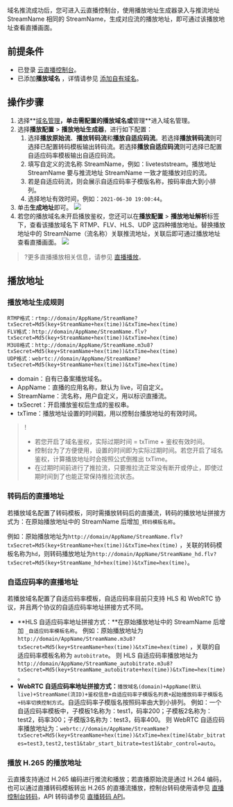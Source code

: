域名推流成功后，您可进入云直播控制台，使用播放地址生成器录入与推流地址 StreamName 相同的 StreamName，生成对应流的播放地址，即可通过该播放地址查看直播画面。

## 前提条件
 - 已登录 [云直播控制台](https://console.cloud.tencent.com/live)。
 - 已添加**播放域名** ，详情请参见 [添加自有域名](https://cloud.tencent.com/document/product/267/20381)。

## 操作步骤
1. 选择**[域名管理](https://console.cloud.tencent.com/live/domainmanage)**，单击需配置的播放域名或**管理**进入域名管理。
2. 选择**播放配置** > **播放地址生成器**，进行如下配置：
	1. 选择**播放原始流**、**播放转码流**和**播放自适应码流**。若选择**播放转码流**则可选择已配置转码模板输出转码流。若选择**播放自适应码流**则可选择已配置自适应码率模板输出自适应码流。
	2. 填写自定义的流名称 StreamName，例如：liveteststream。播放地址 StreamName 要与推流地址 StreamName 一致才能播放对应的流。
	3. 若是自适应码流，则会展示自适应码率子模版名称，按码率由大到小排列。
	4. 选择地址有效时间，例如：`2021-06-30 19:00:44`。
3. 单击**生成地址**即可。
	 ![](https://qcloudimg.tencent-cloud.cn/raw/d6343c6e712e6b84816451ebcef3e7c3.png)
4. 若您的播放域名未开启播放鉴权，您还可以在**播放配置** > **播放地址解析**标签下，查看该播放域名下 RTMP、FLV、HLS、UDP 这四种播放地址。替换播放地址中的 StreamName（流名称）关联推流地址，关联后即可通过播放地址查看直播画面。
![](https://main.qcloudimg.com/raw/6b5f7f2597b98a77394084d38370e581.png)
>?更多直播播放相关信息，请参见 [直播播放](https://cloud.tencent.com/document/product/267/32733)。

## 播放地址
### 播放地址生成规则
```
RTMP格式：rtmp://domain/AppName/StreamName?txSecret=Md5(key+StreamName+hex(time))&txTime=hex(time)
FLV格式：http://domain/AppName/StreamName.flv?txSecret=Md5(key+StreamName+hex(time))&txTime=hex(time)
M3U8格式：http://domain/AppName/StreamName.m3u8?txSecret=Md5(key+StreamName+hex(time))&txTime=hex(time)
UDP格式：webrtc://domain/AppName/StreamName?txSecret=Md5(key+StreamName+hex(time))&txTime=hex(time)
```
- domain：自有已备案播放域名。
- AppName：直播的应用名称，默认为 live，可自定义。
- StreamName：流名称，用户自定义，用以标识直播流。
- txSecret：开启播放鉴权后生成的鉴权串。
- txTime：播放地址设置的时间戳，用以控制台播放地址的有效时间。

>!
>- 若您开启了域名鉴权，实际过期时间 = txTime + 鉴权有效时间。
>- 控制台为了方便使用，设置的时间即为实际过期时间。若您开启了域名鉴权，计算播放地址时会按照公式倒推出 txTime。
>- 在过期时间前进行了推拉流，只要推拉流正常没有断开或停止，即使过期时间到了也能正常保持推拉流状态。

### 转码后的直播地址
若播放域名配置了转码模板，同时需播放转码后的直播流，转码的播放地址拼接方式为：在原始播放地址中的 StreamName 后增加`_转码模板名称`。

例如：原始播放地址为`http://domain/AppName/StreamName.flv?txSecret=Md5(key+StreamName+hex(time))&txTime=hex(time)` ，关联的转码模板名称为`hd`，则转码播放地址为`http://domain/AppName/StreamName_hd.flv?txSecret=Md5(key+StreamName_hd+hex(time))&txTime=hex(time)`。

### 自适应码率的直播地址

若播放域名配置了自适应码率模板，自适应码率目前只支持 HLS 和 WebRTC 协议，并且两个协议的自适应码率地址拼接方式不同。
- **HLS 自适应码率地址拼接方式：**在原始播放地址中的 StreamName 后增加 `_自适应码率模板名称`。
例如：原始播放地址为 `http://domain/AppName/StreamName.m3u8?txSecret=Md5(key+StreamName+hex(time))&txTime=hex(time)` ，关联的自适应码率模板名称为  `autobitrate`。
则 HLS 自适应码率播放地址为 `http://domain/AppName/StreamName_autobitrate.m3u8?txSecret=Md5(key+StreamName_autobitrate+hex(time))&txTime=hex(time)`。
- **WebRTC 自适应码率地址拼接方式：**`播放域名(domain)+AppName(默认live)+StreamName(流ID)+鉴权信息+自适应码率子模版名列表+起始播放码率子模版名+码率切换控制方式`。自适应码率子模版名按照码率由大到小排列。
例如：一个自适应码率模板中，子模板1名称为：test1，码率200；子模板2名称为：test2，码率300；子模版3名称为：test3，码率400。
则 WebRTC 自适应码率播放地址为：`webrtc://domain/AppName/StreamName?txSecret=Md5(key+StreamName+hex(time))&txTime=hex(time)&tabr_bitrates=test3,test2,test1&tabr_start_bitrate=test1&tabr_control=auto`。


### 播放 H.265 的播放地址
云直播支持通过 H.265 编码进行推流和播放；若直播原始流是通过 H.264 编码，也可以通过直播转码模板转出 H.265 的直播流播放，控制台转码使用请参见 [直播控制台转码](https://cloud.tencent.com/document/product/267/32736#T_control)，API 转码请参见 [直播转码 API](https://cloud.tencent.com/document/product/267/32736#T_api)。
